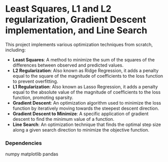 # Least Squares, L1 and L2 regularization, Gradient Descent implementation, and Line Search

This project implements various optimization techniques from scratch, including:

- **Least Squares**: A method to minimize the sum of the squares of the differences between observed and predicted values.
- **L2 Regularization**: Also known as Ridge Regression, it adds a penalty equal to the square of the magnitude of coefficients to the loss function to prevent overfitting.
- **L1 Regularization**: Also known as Lasso Regression, it adds a penalty equal to the absolute value of the magnitude of coefficients to the loss function, promoting sparsity.
- **Gradient Descent**: An optimization algorithm used to minimize the loss function by iteratively moving towards the steepest descent direction.
- **Gradient Descent to Minimize**: A specific application of gradient descent to find the minimum value of a function.
- **Line Search**: An optimization technique that finds the optimal step size along a given search direction to minimize the objective function.

### Dependencies

numpy
matplotlib
pandas
